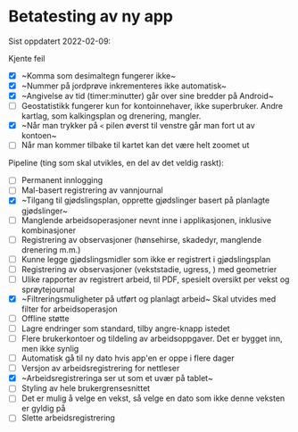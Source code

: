 # Betatesting av ny app

Sist oppdatert 2022-02-09:

Kjente feil
- [X] ~Komma som desimaltegn fungerer ikke~
- [X] ~Nummer på jordprøve inkrementeres ikke automatisk~
- [X] ~Angivelse av tid (timer:minutter) går over sine bredder på Android~
- [ ] Geostatistikk fungerer kun for kontoinnehaver, ikke superbruker. Andre kartlag, som kalkingsplan og drenering, mangler.
- [X] ~Når man trykker på `<` pilen øverst til venstre går man fort ut av kontoen~
- [ ] Når man kommer tilbake til kartet kan det være helt zoomet ut

Pipeline (ting som skal utvikles, en del av det veldig raskt):
- [ ] Permanent innlogging
- [ ] Mal-basert registrering av vannjournal
- [X] ~Tilgang til gjødslingsplan, opprette gjødslinger basert på planlagte gjødslinger~
- [ ] Manglende arbeidsoperasjoner nevnt inne i applikasjonen, inklusive kombinasjoner
- [ ] Registrering av observasjoner (hønsehirse, skadedyr, manglende drenering m.m.)
- [ ] Kunne legge gjødslingsmidler som ikke er registrert i gjødslingsplan
- [ ] Registrering av observasjoner (vekststadie, ugress, ) med geometrier
- [ ] Ulike rapporter av registrert arbeid, til PDF, spesielt oversikt per vekst og sprøytejournal
- [X] ~Filtreringsmuligheter på utført og planlagt arbeid~ Skal utvides med filter for arbeidsoperasjon
- [ ] Offline støtte
- [ ] Lagre endringer som standard, tilby angre-knapp istedet
- [ ] Flere brukerkontoer og tildeling av arbeidsoppgaver. Det er bygget inn, men ikke synlig
- [ ] Automatisk gå til ny dato hvis app'en er oppe i flere dager
- [ ] Versjon av arbeidsregistrering for nettleser
- [X] ~Arbeidsregistreringa ser ut som et uvær på tablet~
- [ ] Styling av hele brukergrensesnittet
- [ ] Det er mulig å velge en vekst, så velge en dato som ikke denne veksten er gyldig på
- [ ] Slette arbeidsregistrering
